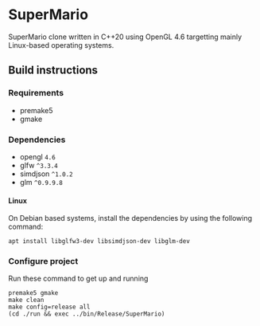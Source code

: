# SuperMario

SuperMario clone written in C++20 using OpenGL 4.6 targetting mainly Linux-based operating systems.

## Build instructions

### Requirements

- premake5
- gmake

### Dependencies

- opengl `4.6`
- glfw `^3.3.4`
- simdjson `^1.0.2`
- glm `^0.9.9.8`

#### Linux

On Debian based systems, install the dependencies by using the following command:

```shell
apt install libglfw3-dev libsimdjson-dev libglm-dev
```

### Configure project

Run these command to get up and running

```shell
premake5 gmake
make clean
make config=release all
(cd ./run && exec ../bin/Release/SuperMario)
```
